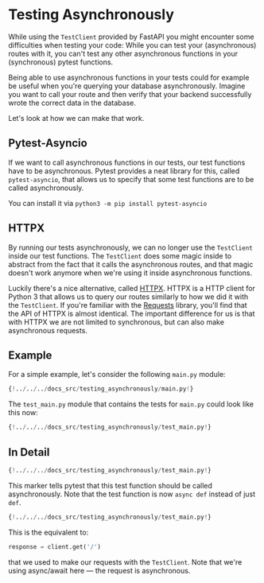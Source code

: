 # Testing Asynchronously

While using the `TestClient` provided by FastAPI you might encounter some difficulties when testing your code: While you can test your (asynchronous) routes with it, you can't test any other asynchronous functions in your (synchronous) pytest functions. 

Being able to use asynchronous functions in your tests could for example be useful when you're querying your database asynchronously. Imagine you want to call your route and then verify that your backend successfully wrote the correct data in the database.

Let's look at how we can make that work.

## Pytest-Asyncio

If we want to call asynchronous functions in our tests, our test functions have to be asynchronous. Pytest provides a neat library for this, called `pytest-asyncio`, that allows us to specify that some test functions are to be called asynchronously.

You can install it via `python3 -m pip install pytest-asyncio`

## HTTPX

By running our tests asynchronously, we can no longer use the `TestClient` inside our test functions. The `TestClient` does some magic inside to abstract from the fact that it calls the asynchronous routes, and that magic doesn't work anymore when we're using it inside asynchronous functions.

Luckily there's a nice alternative, called <a href="https://www.python-httpx.org/" class="external-link" target="_blank">HTTPX</a>. HTTPX is a HTTP client for Python 3 that allows us to query our routes similarly to how we did it with the `TestClient`. If you're familiar with the <a href="https://requests.readthedocs.io/en/master/" class="external-link" target="_blank">Requests</a> library, you'll find that the API of HTTPX is almost identical. The important difference for us is that with HTTPX we are not limited to synchronous, but can also make asynchronous requests.

## Example

For a simple example, let's consider the following `main.py` module:

```Python
{!../../../docs_src/testing_asynchronously/main.py!}
```

The `test_main.py` module that contains the tests for `main.py` could look like this now:

```Python
{!../../../docs_src/testing_asynchronously/test_main.py!}
```

## In Detail

```Python hl_lines="8"
{!../../../docs_src/testing_asynchronously/test_main.py!}
```

This marker tells pytest that this test function should be called asynchronously. Note that the test function is now `async def` instead of just `def`.

```Python hl_lines="10 11"
{!../../../docs_src/testing_asynchronously/test_main.py!}
```

This is the equivalent to:

```Python
response = client.get('/')
```

that we used to make our requests with the `TestClient`. Note that we're using async/await here — the request is asynchronous.
